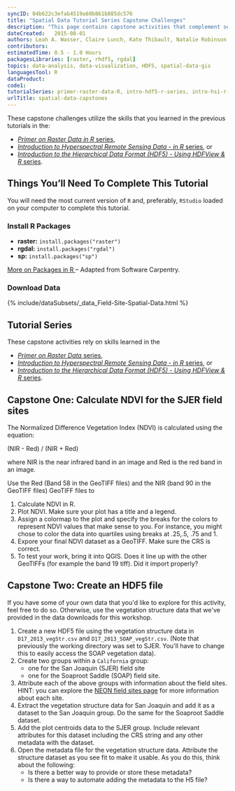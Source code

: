 ```yaml
---
syncID: 04b622c3efab4519a60b861b885dc576
title: "Spatial Data Tutorial Series Capstone Challenges"
description: "This page contains capstone activities that complement several spatial data tutorial series."
dateCreated:   2015-08-01
authors: Leah A. Wasser, Claire Lunch, Kate Thibault, Natalie Robinson
contributors: 
estimatedTime: 0.5 - 1.0 Hours
packagesLibraries: [raster, rhdf5, rgdal]
topics: data-analysis, data-visualization, HDF5, spatial-data-gis
languagesTool: R
dataProduct: 
code1: 
tutorialSeries: primer-raster-data-R, intro-hdf5-r-series, intro-hsi-r-series
urlTitle: spatial-data-capstones
---
```



These capstone challenges utilize the skills that you learned in the previous 
tutorials in the:

* <a href="{{ site.baseurl }}/tutorial-series/primer-raster-data-r/" target="_blank"> *Primer on Raster Data in R* series</a>,
* <a href="{{ site.baseurl }}/tutorial-series/intro-hsi-r-series/" target="_blank"> *Introduction to Hyperspectral Remote Sensing Data - in R* series</a>, or
* <a href="{{ site.baseurl }}/tutorial-series/intro-hdf5-r-series/" target="_blank"> *Introduction to the Hierarchical Data Format (HDF5) - Using HDFView & R* series</a>.

<div id="ds-objectives" markdown="1">

## Things You’ll Need To Complete This Tutorial
You will need the most current version of `R` and, preferably, `RStudio` loaded
on your computer to complete this tutorial.

### Install R Packages

* **raster:** `install.packages("raster")`
* **rgdal:** `install.packages("rgdal")`
* **sp:** `install.packages("sp")`

<a href="{{ site.baseurl }}/packages-in-r" target="_blank"> More on Packages in R </a>– Adapted from Software Carpentry.

### Download Data

{% include/dataSubsets/_data_Field-Site-Spatial-Data.html %}

## Tutorial Series 
These capstone activities rely on skills learned in the 

* <a href="{{ site.baseurl }}/tutorial-series/spatial-data-types-primer/" target="_blank"> *Primer on Raster Data* series</a>,
* <a href="{{ site.baseurl }}/tutorial-series/intro-hsi-r-series/" target="_blank"> *Introduction to Hyperspectral Remote Sensing Data - in R* series</a>, or
* <a href="{{ site.baseurl }}/tutorial-series/intro-hdf5-r-series/" target="_blank"> *Introduction to the Hierarchical Data Format (HDF5) - Using HDFView & R* series</a>.
 
</div>

## Capstone One: Calculate NDVI for the SJER field sites

The Normalized Difference Vegetation Index (NDVI) is calculated using the equation:

(NIR - Red) / (NIR + Red)

where NIR is the near infrared band in an image and Red is the red band in an image.
 
 
Use the Red (Band 58 in the GeoTIFF files) and the NIR (band 90 in the GeoTIFF files) 
GeoTIFF files to 

1. Calculate NDVI in R.
1. Plot NDVI. Make sure your plot has a title and a legend. 
1. Assign a colormap to the plot and specify the breaks for the colors to 
represent NDVI values that make sense to you. For instance, you might chose to 
color the data into quartiles using breaks at .25,.5, .75 and 1. 
1. Expore your final NDVI dataset as a GeoTIFF. Make sure the CRS is correct. 
1. To test your work, bring it into QGIS. Does it line up with the other GeoTIFFs 
(for example the band 19 tiff). Did it import properly? 



## Capstone Two: Create an HDF5 file

If you have some of your own data that you'd like to explore for this activity,
feel free to do so. Otherwise, use the vegetation structure data that we've provided
in the data downloads for this workshop. 

1. Create a new HDF5 file using the vegetation structure data in
`D17_2013_vegStr.csv` and `D17_2013_SOAP_vegStr.csv`. (Note that previously the
working directory was set to SJER. You'll have to change this to easily access the 
SOAP vegetation data). 
2. Create two groups within a `California` group:
	- one for the San Joaquin (SJER) field site
	- one for the Soaproot Saddle (SOAP) field site.
3. Attribute each of the above groups with information about the field sites. 
HINT: you can explore the <a href="{{ site.baseurl }}/science-design/field-sites/" target="_blank">
NEON field sites page</a> for more information about each site. 
4. Extract the vegetation structure data for San Joaquin and add it as a dataset 
to the San Joaquin group. Do the same for the Soaproot Saddle dataset. 
5. Add the plot centroids data to the SJER group. Include relevant attributes for 
this dataset including the CRS string and any other metadata with the dataset.
6. Open the metadata file for the vegetation structure data. Attribute the 
structure dataset as you see fit to make it usable. As you do this, think about 
the following:
	- Is there a better way to provide or store these metadata?
	- Is there a way to automate adding the metadata to the H5 file?


